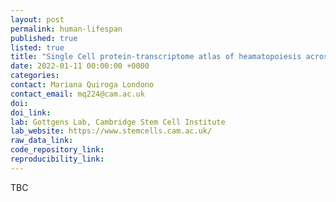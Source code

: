 ```yaml
---
layout: post
permalink: human-lifespan
published: true
listed: true
title: "Single Cell protein-transcriptome atlas of heamatopoiesis across the human lifespan"
date: 2022-01-11 00:00:00 +0000
categories: 
contact: Mariana Quiroga Londono
contact_email: mq224@cam.ac.uk
doi:
doi_link:
lab: Gottgens Lab, Cambridge Stem Cell Institute
lab_website: https://www.stemcells.cam.ac.uk/
raw_data_link: 
code_repository_link: 
reproducibility_link: 
---
```

TBC